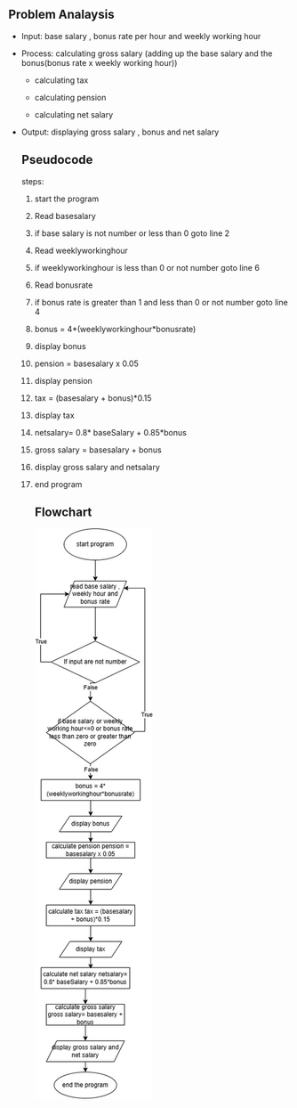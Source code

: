 ## Problem Analaysis

- Input: base salary , bonus rate per hour and weekly working hour 

- Process: calculating gross salary (adding up the base salary and the bonus(bonus rate x weekly working hour)) 
  
  * calculating tax
  
  * calculating pension
  
  * calculating net salary

- Output: displaying gross salary , bonus and net salary
  
  ## Pseudocode
  
  steps:
  
  1. start the program
  
  2. Read basesalary 
  
  3. if base salary is not number or less than 0 goto line 2
  
  4. Read weeklyworkinghour
  
  5. if weeklyworkinghour is less than 0 or not number goto line 6
  
  6. Read bonusrate 
  
  7. if bonus rate is greater than 1 and less than 0 or not number goto line 4
  
  8. bonus = 4*(weeklyworkinghour*bonusrate)
  
  9. display bonus
  
  10. pension = basesalary x 0.05
  
  11. display pension
  
  12. tax = (basesalary + bonus)*0.15
  
  13. display tax 
  
  14. netsalary= 0.8* baseSalary + 0.85*bonus
  
  15. gross salary = basesalary + bonus
  
  16. display gross salary and netsalary
  
  17. end program
      
      ## Flowchart
      
      ![image alt](https://github.com/SWEG-2016EC-Batch/Zen/blob/main/ETS1315_Suheil_Ali/salary.jpg?raw=true)
